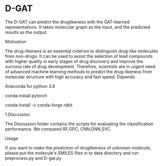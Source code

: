 # D-GAT
The D-GAT can predict the druglikeness with the GAT-learned representations. It takes molecular graph as the input, and the predicted results as the output.


Motivation

The drug-likeness is an essential criterion to distinguish drug-like molecules from non-drugs. It can be used to assist the selection of lead compounds with higher quality in early stages of drug discovery and improve the success rate of drug development. Therefore, scientists are in urgent need of advanced machine learning methods to predict the drug-likeness from molecular structure with high accuracy and fast speed.
Depends

Anaconda for python 3.8

conda install pytorch

conda install -c conda-forge rdkit

1.Discussion

The Discussion folder contains the scripts for evaluating the classification performance.  We compared RF,GPC, CNN,GNN,SVC.

Usage

If you want to make the prediction of druglikeness of unknown molecule, please put the molecule's SMILES files in to data directory and run preprocess.py and D-gat.py
